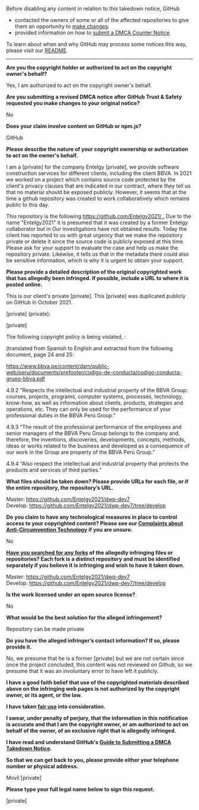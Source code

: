 Before disabling any content in relation to this takedown notice, GitHub
- contacted the owners of some or all of the affected repositories to give them an opportunity to [make changes](https://docs.github.com/en/github/site-policy/dmca-takedown-policy#a-how-does-this-actually-work).
- provided information on how to [submit a DMCA Counter Notice](https://docs.github.com/en/articles/guide-to-submitting-a-dmca-counter-notice).

To learn about when and why GitHub may process some notices this way, please visit our [README](https://github.com/github/dmca/blob/master/README.md#anatomy-of-a-takedown-notice).

---

**Are you the copyright holder or authorized to act on the copyright owner's behalf?**

Yes, I am authorized to act on the copyright owner's behalf.

**Are you submitting a revised DMCA notice after GitHub Trust & Safety requested you make changes to your original notice?**

No

**Does your claim involve content on GitHub or npm.js?**

GitHub

**Please describe the nature of your copyright ownership or authorization to act on the owner's behalf.**

I am a [private] for the company Entelgy [private], we provide software construction services for different clients, including the client BBVA. In 2021 we worked on a project which contains source code protected by the client's privacy clauses that are indicated in our contract, where they tell us that no material should be exposed publicly. However, it seems that at the time a github repository was created to work collaboratively which remains public to this day. 

This repository is the following [https://github.com/Entelgy2021/ .](https://github.com/Entelgy2021/.) Due to the name "Entelgy2021" it is presumed that it was created by a former Entelgy collaborator but in Our investigations have not obtained results. Today the client has reported to us with great urgency that we make the repository private or delete it since the source code is publicly exposed at this time. Please ask for your support to evaluate the case and help us make the repository private. Likewise, it tells us that in the metadata there could also be sensitive information, which is why it is urgent to obtain your support.

**Please provide a detailed description of the original copyrighted work that has allegedly been infringed. If possible, include a URL to where it is posted online.**

This is our client's private [private]. This [private] was duplicated publicly on GitHub in October 2021.

[private] (private):

[private]  


The following copyright policy is being violated, :

(translated from Spanish to English and extracted from the following document, page 24 and 25:

https://www.bbva.pe/content/dam/public-web/peru/documents/prefooter/codigo-de-conducta/codigo-conducta-grupo-bbva.pdf

4.9.2 “Respects the intellectual and industrial property of the BBVA Group: courses, projects, programs, computer systems, processes, technology, know-how, as well as information about clients, products, strategies and operations, etc. They can only be used for the performance of your professional duties in the BBVA Perú Group.”

4.9.3 “The result of the professional performance of the employees and senior managers of the BBVA Peru Group belongs to the company and, therefore, the inventions, discoveries, developments, concepts, methods, ideas or works related to the business and developed as a consequence of our work in the Group are property of the BBVA Perú Group.”

4.9.4 “Also respect the intellectual and industrial property that protects the products and services of third parties.”

**What files should be taken down? Please provide URLs for each file, or if the entire repository, the repository’s URL.**

Master: https://github.com/Entelgy2021/dwp-dev7  
Develop: https://github.com/Entelgy2021/dwp-dev7/tree/develop

**Do you claim to have any technological measures in place to control access to your copyrighted content? Please see our <a href="https://docs.github.com/articles/guide-to-submitting-a-dmca-takedown-notice#complaints-about-anti-circumvention-technology">Complaints about Anti-Circumvention Technology</a> if you are unsure.**

No

**<a href="https://docs.github.com/articles/dmca-takedown-policy#b-what-about-forks-or-whats-a-fork">Have you searched for any forks</a> of the allegedly infringing files or repositories? Each fork is a distinct repository and must be identified separately if you believe it is infringing and wish to have it taken down.**

Master: https://github.com/Entelgy2021/dwp-dev7  
Develop: https://github.com/Entelgy2021/dwp-dev7/tree/develop

**Is the work licensed under an open source license?**

No

**What would be the best solution for the alleged infringement?**

Repository can be made private

**Do you have the alleged infringer’s contact information? If so, please provide it.**

No, we presume that he is a former [private] but we are not certain since once the project concluded, this content was not reviewed on Github, so we presume that it was an involuntary error to have left it publicly.

**I have a good faith belief that use of the copyrighted materials described above on the infringing web pages is not authorized by the copyright owner, or its agent, or the law.**

**I have taken <a href="https://www.lumendatabase.org/topics/22">fair use</a> into consideration.**

**I swear, under penalty of perjury, that the information in this notification is accurate and that I am the copyright owner, or am authorized to act on behalf of the owner, of an exclusive right that is allegedly infringed.**

**I have read and understand GitHub's <a href="https://docs.github.com/articles/guide-to-submitting-a-dmca-takedown-notice/">Guide to Submitting a DMCA Takedown Notice</a>.**

**So that we can get back to you, please provide either your telephone number or physical address.**

Movil [private]

**Please type your full legal name below to sign this request.**

[private]  

